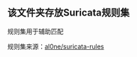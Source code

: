 ## 该文件夹存放Suricata规则集

规则集用于辅助匹配

规则集来源：[al0ne/suricata-rules](https://github.com/al0ne/suricata-rules)
